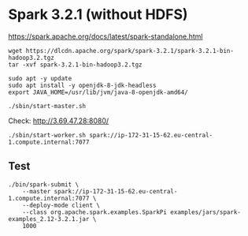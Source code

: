 # Spark 3.2.1 (without HDFS)

https://spark.apache.org/docs/latest/spark-standalone.html

```
wget https://dlcdn.apache.org/spark/spark-3.2.1/spark-3.2.1-bin-hadoop3.2.tgz
tar -xvf spark-3.2.1-bin-hadoop3.2.tgz
```

```
sudo apt -y update
sudo apt install -y openjdk-8-jdk-headless
export JAVA_HOME=/usr/lib/jvm/java-8-openjdk-amd64/
```

```
./sbin/start-master.sh
```

Check: http://3.69.47.28:8080/

```
./sbin/start-worker.sh spark://ip-172-31-15-62.eu-central-1.compute.internal:7077
```


## Test

```
./bin/spark-submit \
    --master spark://ip-172-31-15-62.eu-central-1.compute.internal:7077 \
    --deploy-mode client \
    --class org.apache.spark.examples.SparkPi examples/jars/spark-examples_2.12-3.2.1.jar \
    1000
```